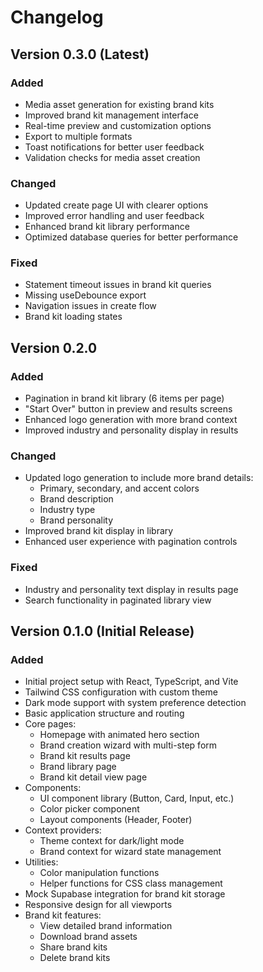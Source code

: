 # Changelog

## Version 0.3.0 (Latest)

### Added
- Media asset generation for existing brand kits
- Improved brand kit management interface
- Real-time preview and customization options
- Export to multiple formats
- Toast notifications for better user feedback
- Validation checks for media asset creation

### Changed
- Updated create page UI with clearer options
- Improved error handling and user feedback
- Enhanced brand kit library performance
- Optimized database queries for better performance

### Fixed
- Statement timeout issues in brand kit queries
- Missing useDebounce export
- Navigation issues in create flow
- Brand kit loading states

## Version 0.2.0

### Added
- Pagination in brand kit library (6 items per page)
- "Start Over" button in preview and results screens
- Enhanced logo generation with more brand context
- Improved industry and personality display in results

### Changed
- Updated logo generation to include more brand details:
  - Primary, secondary, and accent colors
  - Brand description
  - Industry type
  - Brand personality
- Improved brand kit display in library
- Enhanced user experience with pagination controls

### Fixed
- Industry and personality text display in results page
- Search functionality in paginated library view

## Version 0.1.0 (Initial Release)

### Added
- Initial project setup with React, TypeScript, and Vite
- Tailwind CSS configuration with custom theme
- Dark mode support with system preference detection
- Basic application structure and routing
- Core pages:
  - Homepage with animated hero section
  - Brand creation wizard with multi-step form
  - Brand kit results page
  - Brand library page
  - Brand kit detail view page
- Components:
  - UI component library (Button, Card, Input, etc.)
  - Color picker component
  - Layout components (Header, Footer)
- Context providers:
  - Theme context for dark/light mode
  - Brand context for wizard state management
- Utilities:
  - Color manipulation functions
  - Helper functions for CSS class management
- Mock Supabase integration for brand kit storage
- Responsive design for all viewports
- Brand kit features:
  - View detailed brand information
  - Download brand assets
  - Share brand kits
  - Delete brand kits